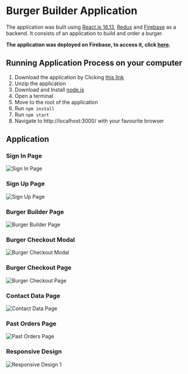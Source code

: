 # Burger Builder Application

The application was built using [React.js 16.13](https://reactjs.org/), [Redux](https://redux.js.org/) and [Firebase](https://firebase.google.com/) as a backend. It consists of an application to build and order a burger.

**The application was deployed on Firebase, to access it, click [here](https://react-burger-561e6.web.app/).**

## Running Application Process on your computer

1. Download the application by Clicking [this link](https://github.com/gaetanBloch/react-burger/archive/master.zip)
2. Unzip the application
3. Download and Install [node.js](https://nodejs.org/en/download/) 
4. Open a terminal
5. Move to the root of the application
6. Run `npm install`
7. Run `npm start`
8. Navigate to http://localhost:3000/ with your favourite browser

## Application

### Sign In Page

![Sign In Page](https://i.imgur.com/CtX54lt.png)

### Sign Up Page

![Sign Up Page](https://i.imgur.com/ShEgQ3E.png)

### Burger Builder Page

![Burger Builder Page](https://i.imgur.com/i9NHoLN.png)

### Burger Checkout Modal

![Burger Checkout Modal](https://i.imgur.com/5HcXTLo.png)

### Burger Checkout Page

![Burger Checkout Page](https://i.imgur.com/TXOfOOE.png)

### Contact Data Page

![Contact Data Page](https://i.imgur.com/kScOd0M.png)

### Past Orders Page

![Past Orders Page](https://i.imgur.com/z0i3HNv.png)

### Responsive Design

![Responsive Design 1](https://i.imgur.com/yT9AHOC.png)
